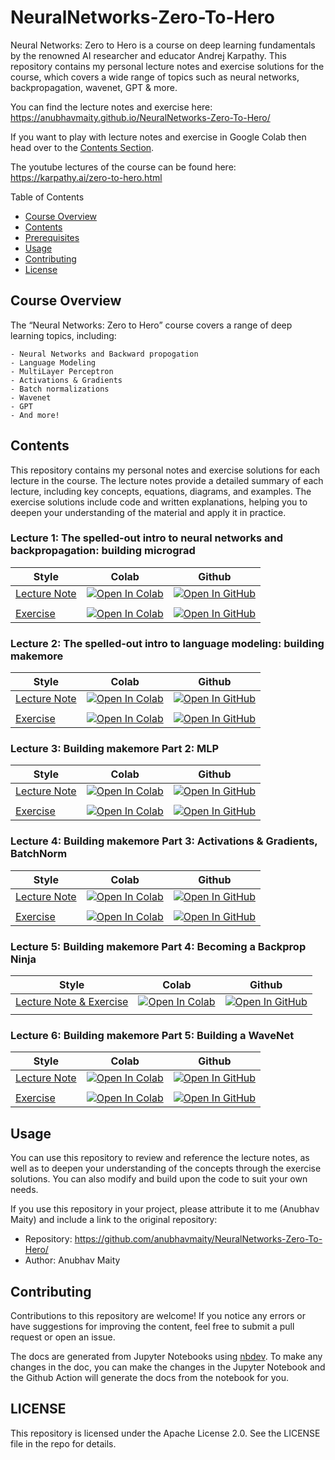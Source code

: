 NeuralNetworks-Zero-To-Hero
================

<!-- WARNING: THIS FILE WAS AUTOGENERATED! DO NOT EDIT! -->

Neural Networks: Zero to Hero is a course on deep learning fundamentals
by the renowned AI researcher and educator Andrej Karpathy. This
repository contains my personal lecture notes and exercise solutions for
the course, which covers a wide range of topics such as neural networks,
backpropagation, wavenet, GPT & more.

You can find the lecture notes and exercise here:
https://anubhavmaity.github.io/NeuralNetworks-Zero-To-Hero/

If you want to play with lecture notes and exercise in Google Colab then
head over to the [Contents Section](#Contents).

The youtube lectures of the course can be found here:
https://karpathy.ai/zero-to-hero.html

Table of Contents

- [Course Overview](#Course-Overview)
- [Contents](#Contents)
- [Prerequisites](#Prerequisites)
- [Usage](#Usage)
- [Contributing](#Contributing)
- [License](#License)

## Course Overview

The “Neural Networks: Zero to Hero” course covers a range of deep
learning topics, including:

    - Neural Networks and Backward propogation
    - Language Modeling
    - MultiLayer Perceptron
    - Activations & Gradients
    - Batch normalizations
    - Wavenet
    - GPT
    - And more!

## Contents

This repository contains my personal notes and exercise solutions for
each lecture in the course. The lecture notes provide a detailed summary
of each lecture, including key concepts, equations, diagrams, and
examples. The exercise solutions include code and written explanations,
helping you to deepen your understanding of the material and apply it in
practice.

### Lecture 1: The spelled-out intro to neural networks and backpropagation: building micrograd

| Style                                                                                                                 | Colab                                                                                                                                                                                                                                                               | Github                                                                                                                                                                                                                                    |
|-----------------------------------------------------------------------------------------------------------------------|---------------------------------------------------------------------------------------------------------------------------------------------------------------------------------------------------------------------------------------------------------------------|-------------------------------------------------------------------------------------------------------------------------------------------------------------------------------------------------------------------------------------------|
| [Lecture Note](https://anubhavmaity.github.io/NeuralNetworks-Zero-To-Hero/lecture_notes/building_micrograd.html)      | [![Open In Colab](https://img.shields.io/badge/Open%20in%20Colab-blue?logo=google-colab&style=flat-square.png)](https://colab.research.google.com/github/anubhavmaity/NeuralNetworks-Zero-To-Hero/blob/main/nbs/lecture_notes/01_building_micrograd.ipynb)          | [![Open In GitHub](https://img.shields.io/badge/Open%20in%20GitHub-gray?logo=github&style=flat-square.png)](https://github.com/anubhavmaity/NeuralNetworks-Zero-To-Hero/blob/main/nbs/lecture_notes/01_building_micrograd.ipynb)          |
|                                                                                                                       |                                                                                                                                                                                                                                                                     |                                                                                                                                                                                                                                           |
| [Exercise](https://anubhavmaity.github.io/NeuralNetworks-Zero-To-Hero/exercises/micrograd_from_scratch_exercise.html) | [![Open In Colab](https://img.shields.io/badge/Open%20in%20Colab-blue?logo=google-colab&style=flat-square.png)](https://colab.research.google.com/github/anubhavmaity/NeuralNetworks-Zero-To-Hero/blob/main/nbs/exercises/01_micrograd_from_scratch_exercise.ipynb) | [![Open In GitHub](https://img.shields.io/badge/Open%20in%20GitHub-gray?logo=github&style=flat-square.png)](https://github.com/anubhavmaity/NeuralNetworks-Zero-To-Hero/blob/main/nbs/exercises/01_micrograd_from_scratch_exercise.ipynb) |

### Lecture 2: The spelled-out intro to language modeling: building makemore

| Style                                                                                                           | Colab                                                                                                                                                                                                                                                     | Github                                                                                                                                                                                                                              |
|-----------------------------------------------------------------------------------------------------------------|-----------------------------------------------------------------------------------------------------------------------------------------------------------------------------------------------------------------------------------------------------------|-------------------------------------------------------------------------------------------------------------------------------------------------------------------------------------------------------------------------------------|
| [Lecture Note](https://anubhavmaity.github.io/NeuralNetworks-Zero-To-Hero/lecture_notes/building_makemore.html) | [![Open In Colab](https://img.shields.io/badge/Open%20in%20Colab-blue?logo=google-colab&style=flat-square.png)](https://colab.research.google.com/github/anubhavmaity/NeuralNetworks-Zero-To-Hero/blob/main/nbs/lecture_notes/02_building_makemore.ipynb) | [![Open In GitHub](https://img.shields.io/badge/Open%20in%20GitHub-gray?logo=github&style=flat-square.png)](https://github.com/anubhavmaity/NeuralNetworks-Zero-To-Hero/blob/main/nbs/lecture_notes/02_building_makemore.ipynb)     |
|                                                                                                                 |                                                                                                                                                                                                                                                           |                                                                                                                                                                                                                                     |
| [Exercise](https://anubhavmaity.github.io/NeuralNetworks-Zero-To-Hero/exercises/building_makemore_execise.html) | [![Open In Colab](https://img.shields.io/badge/Open%20in%20Colab-blue?logo=google-colab&style=flat-square.png)](https://colab.research.google.com/github/anubhavmaity/NeuralNetworks-Zero-To-Hero/blob/main/nbs/lecture_notes/02_building_makemore.ipynb) | [![Open In GitHub](https://img.shields.io/badge/Open%20in%20GitHub-gray?logo=github&style=flat-square.png)](https://github.com/anubhavmaity/NeuralNetworks-Zero-To-Hero/blob/main/nbs/exercises/02_building_makemore_execise.ipynb) |

### Lecture 3: Building makemore Part 2: MLP

| Style                                                                                                                | Colab                                                                                                                                                                                                                                                              | Github                                                                                                                                                                                                                                   |
|----------------------------------------------------------------------------------------------------------------------|--------------------------------------------------------------------------------------------------------------------------------------------------------------------------------------------------------------------------------------------------------------------|------------------------------------------------------------------------------------------------------------------------------------------------------------------------------------------------------------------------------------------|
| [Lecture Note](https://anubhavmaity.github.io/NeuralNetworks-Zero-To-Hero/lecture_notes/building_makemore_mlp.html)  | [![Open In Colab](https://img.shields.io/badge/Open%20in%20Colab-blue?logo=google-colab&style=flat-square.png)](https://colab.research.google.com/github/anubhavmaity/NeuralNetworks-Zero-To-Hero/blob/main/nbs/lecture_notes/03_building_makemore_MLP.ipynb)      | [![Open In GitHub](https://img.shields.io/badge/Open%20in%20GitHub-gray?logo=github&style=flat-square.png)](https://github.com/anubhavmaity/NeuralNetworks-Zero-To-Hero/blob/main/nbs/lecture_notes/03_building_makemore_MLP.ipynb)      |
|                                                                                                                      |                                                                                                                                                                                                                                                                    |                                                                                                                                                                                                                                          |
| [Exercise](https://anubhavmaity.github.io/NeuralNetworks-Zero-To-Hero/exercises/building_makemore_mlp_exercise.html) | [![Open In Colab](https://img.shields.io/badge/Open%20in%20Colab-blue?logo=google-colab&style=flat-square.png)](https://colab.research.google.com/github/anubhavmaity/NeuralNetworks-Zero-To-Hero/blob/main/nbs/exercises/03_building_makemore_mlp_exercise.ipynb) | [![Open In GitHub](https://img.shields.io/badge/Open%20in%20GitHub-gray?logo=github&style=flat-square.png)](https://github.com/anubhavmaity/NeuralNetworks-Zero-To-Hero/blob/main/nbs/exercises/03_building_makemore_mlp_exercise.ipynb) |

### Lecture 4: Building makemore Part 3: Activations & Gradients, BatchNorm

| Style                                                                                                                | Colab                                                                                                                                                                                                                                                          | Github                                                                                                                                                                                                                               |
|----------------------------------------------------------------------------------------------------------------------|----------------------------------------------------------------------------------------------------------------------------------------------------------------------------------------------------------------------------------------------------------------|--------------------------------------------------------------------------------------------------------------------------------------------------------------------------------------------------------------------------------------|
| [Lecture Note](https://anubhavmaity.github.io/NeuralNetworks-Zero-To-Hero/lecture_notes/building_makemore_mlp2.html) | [![Open In Colab](https://img.shields.io/badge/Open%20in%20Colab-blue?logo=google-colab&style=flat-square.png)](https://colab.research.google.com/github/anubhavmaity/NeuralNetworks-Zero-To-Hero/blob/main/nbs/lecture_notes/04_building_makemore_mlp2.ipynb) | [![Open In GitHub](https://img.shields.io/badge/Open%20in%20GitHub-gray?logo=github&style=flat-square.png)](https://github.com/anubhavmaity/NeuralNetworks-Zero-To-Hero/blob/main/nbs/lecture_notes/04_building_makemore_mlp2.ipynb) |
|                                                                                                                      |                                                                                                                                                                                                                                                                |                                                                                                                                                                                                                                      |
| [Exercise](https://anubhavmaity.github.io/NeuralNetworks-Zero-To-Hero/exercises/building_makemore_mlp2.html)         | [![Open In Colab](https://img.shields.io/badge/Open%20in%20Colab-blue?logo=google-colab&style=flat-square.png)](https://colab.research.google.com/github/anubhavmaity/NeuralNetworks-Zero-To-Hero/blob/main/nbs/exercises/04_building_makemore_mlp2.ipynb)     | [![Open In GitHub](https://img.shields.io/badge/Open%20in%20GitHub-gray?logo=github&style=flat-square.png)](https://github.com/anubhavmaity/NeuralNetworks-Zero-To-Hero/blob/main/nbs/exercises/04_building_makemore_mlp2.ipynb)     |

### Lecture 5: Building makemore Part 4: Becoming a Backprop Ninja

| Style                                                                                                                            | Colab                                                                                                                                                                                                                                                           | Github                                                                                                                                                                                                                                |
|----------------------------------------------------------------------------------------------------------------------------------|-----------------------------------------------------------------------------------------------------------------------------------------------------------------------------------------------------------------------------------------------------------------|---------------------------------------------------------------------------------------------------------------------------------------------------------------------------------------------------------------------------------------|
| [Lecture Note & Exercise](https://anubhavmaity.github.io/NeuralNetworks-Zero-To-Hero/lecture_notes/becoming_backprop_ninja.html) | [![Open In Colab](https://img.shields.io/badge/Open%20in%20Colab-blue?logo=google-colab&style=flat-square.png)](https://colab.research.google.com/github/anubhavmaity/NeuralNetworks-Zero-To-Hero/blob/main/nbs/lecture_notes/05_becoming_backprop_ninja.ipynb) | [![Open In GitHub](https://img.shields.io/badge/Open%20in%20GitHub-gray?logo=github&style=flat-square.png)](https://github.com/anubhavmaity/NeuralNetworks-Zero-To-Hero/blob/main/nbs/lecture_notes/05_becoming_backprop_ninja.ipynb) |
|                                                                                                                                  |                                                                                                                                                                                                                                                                 |                                                                                                                                                                                                                                       |

### Lecture 6: Building makemore Part 5: Building a WaveNet

| Style                                                                                                            | Colab                                                                                                                                                                                                                                                      | Github                                                                                                                                                                                                                           |
|------------------------------------------------------------------------------------------------------------------|------------------------------------------------------------------------------------------------------------------------------------------------------------------------------------------------------------------------------------------------------------|----------------------------------------------------------------------------------------------------------------------------------------------------------------------------------------------------------------------------------|
| [Lecture Note](https://anubhavmaity.github.io/NeuralNetworks-Zero-To-Hero/lecture_notes/building_a_wavenet.html) | [![Open In Colab](https://img.shields.io/badge/Open%20in%20Colab-blue?logo=google-colab&style=flat-square.png)](https://colab.research.google.com/github/anubhavmaity/NeuralNetworks-Zero-To-Hero/blob/main/nbs/lecture_notes/06_building_a_wavenet.ipynb) | [![Open In GitHub](https://img.shields.io/badge/Open%20in%20GitHub-gray?logo=github&style=flat-square.png)](https://github.com/anubhavmaity/NeuralNetworks-Zero-To-Hero/blob/main/nbs/lecture_notes/06_building_a_wavenet.ipynb) |
|                                                                                                                  |                                                                                                                                                                                                                                                            |                                                                                                                                                                                                                                  |
| [Exercise](https://anubhavmaity.github.io/NeuralNetworks-Zero-To-Hero/exercises/wavenet_exercise.html)           | [![Open In Colab](https://img.shields.io/badge/Open%20in%20Colab-blue?logo=google-colab&style=flat-square.png)](https://colab.research.google.com/github/anubhavmaity/NeuralNetworks-Zero-To-Hero/blob/main/nbs/exercises/05_wavenet_exercise.ipynb)       | [![Open In GitHub](https://img.shields.io/badge/Open%20in%20GitHub-gray?logo=github&style=flat-square.png)](https://github.com/anubhavmaity/NeuralNetworks-Zero-To-Hero/blob/main/nbs/exercises/05_wavenet_exercise.ipynb)       |

## Usage

You can use this repository to review and reference the lecture notes,
as well as to deepen your understanding of the concepts through the
exercise solutions. You can also modify and build upon the code to suit
your own needs.

If you use this repository in your project, please attribute it to me
(Anubhav Maity) and include a link to the original repository:

- Repository:
  https://github.com/anubhavmaity/NeuralNetworks-Zero-To-Hero/
- Author: Anubhav Maity

## Contributing

Contributions to this repository are welcome! If you notice any errors
or have suggestions for improving the content, feel free to submit a
pull request or open an issue.

The docs are generated from Jupyter Notebooks using
[nbdev](https://nbdev.fast.ai/). To make any changes in the doc, you can
make the changes in the Jupyter Notebook and the Github Action will
generate the docs from the notebook for you.

## LICENSE

This repository is licensed under the Apache License 2.0. See the
LICENSE file in the repo for details.
